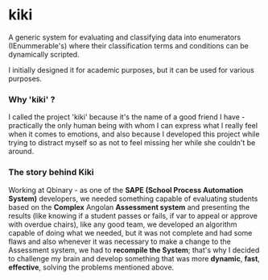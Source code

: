# kiki
 A generic system for evaluating and classifying data into enumerators (IEnummerable's) where their classification terms and conditions can be dynamically scripted.

I initially designed it for academic purposes, but it can be used for various purposes.
### Why 'kiki' ?
I called the project 'kiki' because it's the name of a good friend I have - practically the only human being with whom I can express what I really feel when it comes to emotions, and also because I developed this project while trying to distract myself so as not to feel missing her while she couldn't be around.
### The story behind Kiki
 Working at Qbinary - as one of the **SAPE (School Process Automation System)** developers, we needed something capable of evaluating students based on the **Complex** Angolan **Assessment system** and presenting the results (like knowing if a student passes or fails, if var to appeal or approve with overdue chairs), like any good team, we developed an algorithm capable of doing what we needed, but it was not complete and had some flaws and also whenever it was necessary to make a change to the Assessment system, we had to **recompile the System**; that's why I decided to challenge my brain and develop something that was more **dynamic**, **fast**, **effective**, solving the problems mentioned above.
